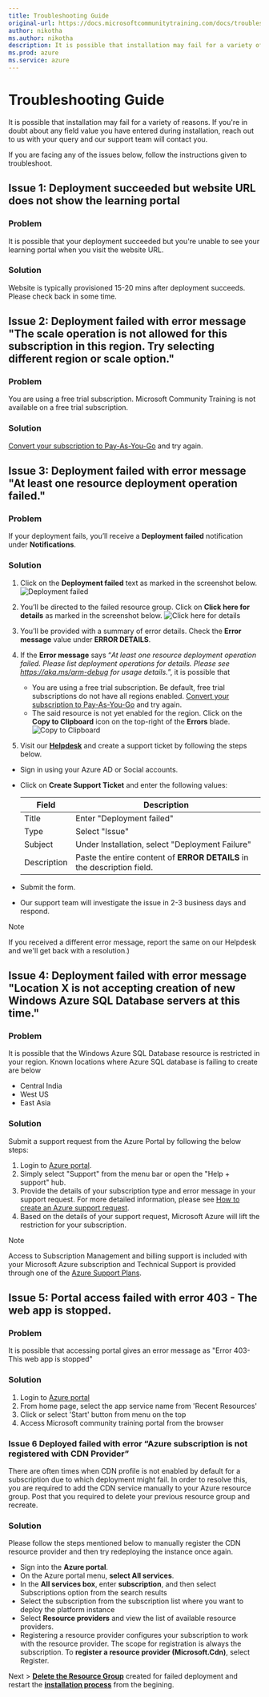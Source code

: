 ```yaml
---
title: Troubleshooting Guide
original-url: https://docs.microsoftcommunitytraining.com/docs/troubleshooting
author: nikotha
ms.author: nikotha
description: It is possible that installation may fail for a variety of reasons.
ms.prod: azure
ms.service: azure
---
```


# Troubleshooting Guide

It is possible that installation may fail for a variety of reasons. If you're in doubt about any field value you have entered during installation, reach out to us with your query and our support team will contact you.

If you are facing any of the issues below, follow the instructions given to troubleshoot.

## Issue 1: Deployment succeeded but website URL does not show the learning portal

### Problem
It is possible that your deployment succeeded but you're unable to see your learning portal when you visit the website URL.

### Solution 
Website is typically provisioned 15-20 mins after deployment succeeds. Please check back in some time. 

## Issue 2: Deployment failed with error message "The scale operation is not allowed for this subscription in this region. Try selecting different region or scale option."

### Problem
You are using a free trial subscription. Microsoft Community Training is not available on a free trial subscription.

### Solution 
 [Convert your subscription to Pay-As-You-Go](https://azure.microsoft.com/en-in/pricing/purchase-options/pay-as-you-go/) and try again. 


## Issue 3: Deployment failed with error message "At least one resource deployment operation failed."
### Problem
If your deployment fails, you’ll receive a **Deployment failed** notification under **Notifications**.

### Solution 
1. Click on the **Deployment failed** text as marked in the screenshot below.
![Deployment failed](../../media/image%2825%29.png)
2. You’ll be directed to the failed resource group. Click on **Click here for details** as marked in the screenshot below.
![Click here for details](../../media/image%2826%29.png)
3. You’ll be provided with a summary of error details. Check the **Error message** value under **ERROR DETAILS**.
4. If the **Error message** says “*At least one resource deployment operation failed. Please list deployment operations for details. Please see https://aka.ms/arm-debug for usage details.*”, it is possible that 
   - You are using a free trial subscription. Be default, free trial subscriptions do not have all regions enabled. [Convert your subscription to Pay-As-You-Go](https://azure.microsoft.com/en-in/pricing/purchase-options/pay-as-you-go/) and try again. 
   - The said resource is not yet enabled for the region. Click on the **Copy to Clipboard** icon on the top-right of the **Errors** blade.
   ![Copy to Clipboard](../../media/image%2827%29.png)

5. Visit our [**Helpdesk**](https://go.microsoft.com/fwlink/?linkid=2104630) and create a support ticket by following the steps below. 
  - Sign in using your Azure AD or Social accounts.
  - Click on **Create Support Ticket** and enter the following values:

    |Field	|Description|
    |---|---|
    |Title	|Enter "Deployment failed"|
    |Type| Select "Issue"|
    |Subject|Under Installation, select "Deployment Failure"|
    |Description	|Paste the entire content of **ERROR DETAILS** in the description field.|

  - Submit the form. 
  - Our support team will investigate the issue in 2-3 business days and respond.

> [!NOTE]
> If you received a different error message, report the same on our Helpdesk and we'll get back with a resolution.)

## Issue 4: Deployment failed with error message "Location X is not accepting creation of new Windows Azure SQL Database servers at this time."
### Problem
It is possible that the Windows Azure SQL Database resource is restricted in your region. Known locations where Azure SQL database is failing to create are below

- Central India
- West US
- East Asia 

### Solution 
Submit a support request from the Azure Portal by following the below steps:
1. Login to [Azure portal](https://portal.azure.com/?#blade/Microsoft_Azure_Support/HelpAndSupportBlade/).
2. Simply select "Support" from the menu bar or open the "Help + support" hub. 
3. Provide the details of your subscription type and error message in your support request. For more detailed information, please see [How to create an Azure support request](https://docs.microsoft.com/azure/azure-supportability/how-to-create-azure-support-request). 
4. Based on the details of your support request, Microsoft Azure will lift the restriction for your subscription.

> [!NOTE]
> Access to Subscription Management and billing support is included with your Microsoft Azure subscription and Technical Support is provided through one of the [Azure Support Plans](https://azure.microsoft.com/support/plans/).
## Issue 5: Portal access failed with error 403 - The web app is stopped.
### Problem
It is possible that accessing portal gives an error message as "Error 403- This web app is stopped" 

### Solution 
1. Login to [Azure portal](http://portal.azure.com)
2. From home page, select the app service name from 'Recent Resources' 
3. Click or select 'Start' button from menu on the top
4. Access Microsoft community training portal from the browser 

### Issue 6	Deployed failed with error “Azure subscription is not registered with CDN Provider”
There are often times when CDN profile is not enabled by default for a subscription due to which deployment might fail. In order to resolve this, you are required to add the CDN service manually to your Azure resource group. Post that you required to delete your previous resource group and recreate. 

### Solution

Please follow the steps mentioned below to manually register the CDN resource provider and then try redeploying the instance once again.
- Sign into the **Azure portal**.
- On the Azure portal menu, **select All services**.
- In the **All services box**, enter **subscription**, and then select Subscriptions option from the search results
- Select the subscription from the subscription list where you want to deploy the platform instance
- Select **Resource providers** and view the list of available resource providers.
- Registering a resource provider configures your subscription to work with the resource provider. The scope for registration is always the subscription. To **register a resource provider (Microsoft.Cdn)**, select Register.

Next > [**Delete the Resource Group**](../../infrastructure-management/configure-your-platform-infrastructure/6_delete-your-training-instance) created for failed deployment and restart the [**installation process**](../../infrastructure-management/install-your-platform-instance/3_installation-guide-detailed-steps) from the begining.
